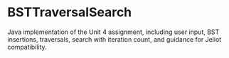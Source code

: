 # BSTTraversalSearch
Java implementation of the Unit 4 assignment, including user input, BST insertions, traversals, search with iteration count, and guidance for Jeliot compatibility.
